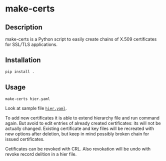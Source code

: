# make-certs

## Description

make-certs is a Python script to easily create chains of X.509 certificates for
SSL/TLS applications.

## Installation

```bash
pip install .
```

## Usage

```bash
make-certs hier.yaml
```

Look at sample file [`hier.yaml`](./hier.yaml).

To add new certificates it is able to extend hierarchy file and run command
again. But avoid to edit entries of already created certificates: its will not
be actually changed. Existing certificate and key files will be recreated with
new options after deletion, but keep in mind possibly broken chain for issued
certificates.

Cetificates can be revoked with CRL. Also revokation will be undo with revoke
record delition in a hier file.
